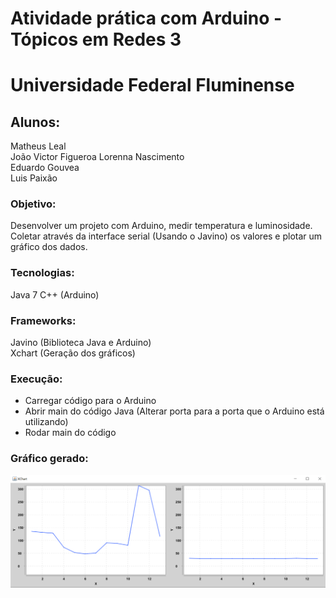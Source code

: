 # Atividade prática com Arduino - Tópicos em Redes 3  
# Universidade Federal Fluminense  

## Alunos:  
Matheus Leal  
João Victor Figueroa
Lorenna Nascimento  
Eduardo Gouvea  
Luis Paixão  

### Objetivo:  
Desenvolver um projeto com Arduino, medir temperatura e luminosidade. Coletar através da interface serial (Usando o Javino) os valores e plotar um gráfico dos dados.

### Tecnologias:  
Java  7
C++ (Arduino)  

### Frameworks:  
Javino (Biblioteca Java e Arduino)  
Xchart (Geração dos gráficos)  

### Execução:  
* Carregar código para o Arduino
* Abrir main do código Java (Alterar porta para a porta que o Arduino está utilizando)
* Rodar main do código

### Gráfico gerado:  
![Gráfico com dados coletados](Graph.png)
